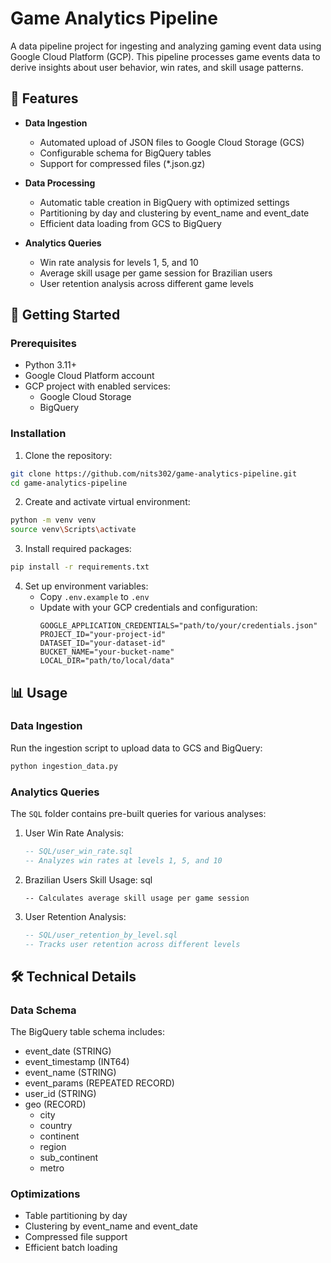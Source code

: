 # Game Analytics Pipeline

A data pipeline project for ingesting and analyzing gaming event data using Google Cloud Platform (GCP). This pipeline processes game events data to derive insights about user behavior, win rates, and skill usage patterns.

## 🎯 Features

- **Data Ingestion**

  - Automated upload of JSON files to Google Cloud Storage (GCS)
  - Configurable schema for BigQuery tables
  - Support for compressed files (\*.json.gz)

- **Data Processing**

  - Automatic table creation in BigQuery with optimized settings
  - Partitioning by day and clustering by event_name and event_date
  - Efficient data loading from GCS to BigQuery

- **Analytics Queries**
  - Win rate analysis for levels 1, 5, and 10
  - Average skill usage per game session for Brazilian users
  - User retention analysis across different game levels

## 🚀 Getting Started

### Prerequisites

- Python 3.11+
- Google Cloud Platform account
- GCP project with enabled services:
  - Google Cloud Storage
  - BigQuery

### Installation

1. Clone the repository:

```bash
git clone https://github.com/nits302/game-analytics-pipeline.git
cd game-analytics-pipeline
```

2. Create and activate virtual environment:

```bash
python -m venv venv
source venv\Scripts\activate
```

3. Install required packages:

```bash
pip install -r requirements.txt
```

4. Set up environment variables:
   - Copy `.env.example` to `.env`
   - Update with your GCP credentials and configuration:
     ```env
     GOOGLE_APPLICATION_CREDENTIALS="path/to/your/credentials.json"
     PROJECT_ID="your-project-id"
     DATASET_ID="your-dataset-id"
     BUCKET_NAME="your-bucket-name"
     LOCAL_DIR="path/to/local/data"
     ```

## 📊 Usage

### Data Ingestion

Run the ingestion script to upload data to GCS and BigQuery:

```bash
python ingestion_data.py
```
### Analytics Queries

The `SQL` folder contains pre-built queries for various analyses:

1. User Win Rate Analysis:

   ```sql
   -- SQL/user_win_rate.sql
   -- Analyzes win rates at levels 1, 5, and 10

   ```

2. Brazilian Users Skill Usage:
   sql

   ```-- SQL/brazil_user_avg_skill_usage.sql
   -- Calculates average skill usage per game session

   ```

3. User Retention Analysis:
   ```sql
   -- SQL/user_retention_by_level.sql
   -- Tracks user retention across different levels
   ```

## 🛠️ Technical Details

### Data Schema

The BigQuery table schema includes:

- event_date (STRING)
- event_timestamp (INT64)
- event_name (STRING)
- event_params (REPEATED RECORD)
- user_id (STRING)
- geo (RECORD)
  - city
  - country
  - continent
  - region
  - sub_continent
  - metro

### Optimizations

- Table partitioning by day
- Clustering by event_name and event_date
- Compressed file support
- Efficient batch loading
